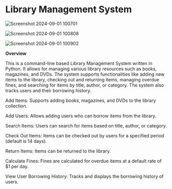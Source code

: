 # Library Management System


![Screenshot 2024-09-01 100701](https://github.com/user-attachments/assets/b9d8cb07-fd95-4320-a013-24b52f845c1e)

![Screenshot 2024-09-01 100808](https://github.com/user-attachments/assets/a0081dc9-a109-4825-baef-98185801a3f5)

![Screenshot 2024-09-01 100902](https://github.com/user-attachments/assets/2808807b-4e52-4f45-9a91-869c3fbeb466)

**Overview**


This is a command-line based Library Management System written in Python. It allows for managing various library resources such as books, magazines, and DVDs. The system supports functionalities like adding new items to the library, checking out and returning items, managing overdue fines, and searching for items by title, author, or category. The system also tracks users and their borrowing history.

Add Items: Supports adding books, magazines, and DVDs to the library collection.

Add Users: Allows adding users who can borrow items from the library.

Search Items: Users can search for items based on title, author, or category.

Check Out Items: Items can be checked out by users for a specified period (default is 14 days).

Return Items: Items can be returned to the library.

Calculate Fines: Fines are calculated for overdue items at a default rate of $1 per day.

View User Borrowing History: Tracks and displays the borrowing history of users.
